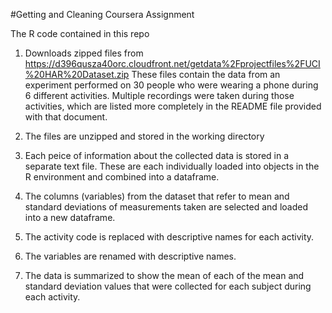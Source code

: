 #Getting and Cleaning Coursera Assignment

The R code contained in this repo

1. Downloads zipped files from https://d396qusza40orc.cloudfront.net/getdata%2Fprojectfiles%2FUCI%20HAR%20Dataset.zip
These files contain the data from an experiment performed on 30 people who were wearing a phone during 6 different activities.
Multiple recordings were taken during those activities, which are listed more completely in the README file provided with that document.

2. The files are unzipped and stored in the working directory

3. Each peice of information about the collected data is stored in a separate text file. 
These are each individually loaded into objects in the R environment and combined into a dataframe.

4. The columns (variables) from the dataset that refer to mean and standard deviations of measurements taken 
are selected and loaded into a new dataframe.

5. The activity code is replaced with descriptive names for each activity.

6. The variables are renamed with descriptive names.

7.  The data is summarized to show the mean of each of the mean and standard deviation values that were collected for each subject during each activity.

